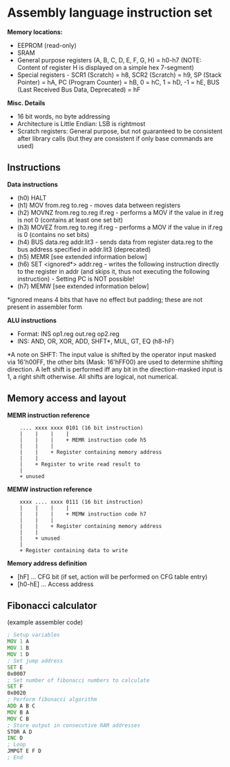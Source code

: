 Assembly language instruction set
=================================

**Memory locations:**

* EEPROM (read-only)
* SRAM
* General purpose registers (A, B, C, D, E, F, G, H) = h0-h7 (NOTE: Content of register H is displayed on a simple hex 7-segment)
* Special registers - SCR1 (Scratch) = h8, SCR2 (Scratch) = h9, SP (Stack Pointer) = hA, PC (Program Counter) = hB, 0 = hC, 1 = hD, -1 = hE, BUS (Last Received Bus Data, Deprecated) = hF

**Misc. Details**

* 16 bit words, no byte addressing
* Architecture is Little Endian: LSB is rightmost
* Scratch registers: General purpose, but not guaranteed to be consistent after library calls (but they are consistent if only base commands are used)


Instructions
------------

**Data instructions**

* (h0) HALT
* (h1) MOV from.reg to.reg - moves data between registers
* (h2) MOVNZ from.reg to.reg if.reg - performs a MOV if the value in if.reg is not 0 (contains at least one set bit)
* (h3) MOVEZ from.reg to.reg if.reg - performs a MOV if the value in if.reg is 0 (contains no set bits)
* (h4) BUS data.reg addr.lit3 - sends data from register data.reg to the bus address specified in addr.lit3 (deprecated)
* (h5) MEMR [see extended information below]
* (h6) SET <ignored*> addr.reg - writes the following instruction directly to the register in addr (and skips it, thus not executing the following instruction) - Setting PC is NOT possible!
* (h7) MEMW [see extended information below]

*ignored means 4 bits that have no effect but padding; these are not present in assembler form

**ALU instructions**

* Format: INS op1.reg out.reg op2.reg
* INS: AND, OR, XOR, ADD, SHFT*, MUL, GT, EQ (h8-hF)

*A note on SHFT: The input value is shifted by the operator input masked via 16'h00FF, the other bits (Mask: 16'hFF00) are used to determine shifting direction. A left shift is performed iff any bit in the direction-masked input is 1, a right shift otherwise. All shifts are logical, not numerical.


Memory access and layout
------------------------

**MEMR instruction reference**
```
    .... xxxx xxxx 0101 (16 bit instruction)
    |    |    |    |
    |    |    |    + MEMR instruction code h5
    |    |    |
    |    |    + Register containing memory address
    |    |
    |    + Register to write read result to
    |
    + unused
```

**MEMW instruction reference**
```
    xxxx .... xxxx 0111 (16 bit instruction)
    |    |    |    |
    |    |    |    + MEMW instruction code h7
    |    |    |
    |    |    + Register containing memory address
    |    |
    |    + unused
    |
    + Register containing data to write
```

**Memory address definition**

* [hF] ... CFG bit (if set, action will be performed on CFG table entry)
* [h0-hE] ... Access address


Fibonacci calculator
--------------------
(example assembler code)

```asm
; Setup variables
MOV 1 A
MOV 1 B
MOV 1 D
; Set jump address
SET E
0x0007
; Set number of fibonacci numbers to calculate
SET F
0x0020
; Perform fibonacci algorithm
ADD A B C
MOV B A
MOV C B
; Store output in consecutive RAM addresses
STOR A D
INC D
; Loop
JMPGT E F D
; End
```
